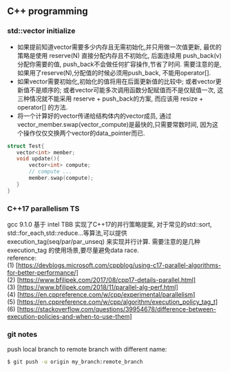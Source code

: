 ## C++ programming 
### std::vector initialize
- 如果提前知道vector需要多少内存且无需初始化,并只用做一次值更新,
最优的策略是使用 reserve(N) 直接分配内存且不初始化,
后面连续用 push_back(v) 分配你需要的值,
push_back不会做任何扩容操作,节省了时间.
需要注意的是,如果用了reserve(N),分配值的时候必须用push_back,
不能用operator[]. 
- 如果vector需要初始化,初始化的值将用在后面更新值的比较中; 
或者vector更新值不是顺序的; 
或者vector可能多次调用函数分配赋值而不是仅赋值一次, 
这三种情况就不能采用 reserve + push_back的方案, 
而应该用 resize + operator[] 的方法.
- 将一个计算好的vector传递给结构体内的vector成员,
通过vector_member.swap(vector_compute)是最快的,只需要常数时间,
因为这个操作仅仅交换两个vector的data_pointer而已.
```c++
struct Test{
   vector<int> member;
   void update(){
       vector<int> compute;
       // compute ...
       member.swap(compute);
   }
}
```

### C++17 parallelism TS
gcc 9.1.0 基于 intel TBB 实现了C++17的并行策略提案, 对于常见的std::sort,
std::for_each,std::reduce...等算法,可以提供 execution_tag(seq/par/par_unseq)
来实现并行计算. 需要注意的是几种 execution_tag 的使用场景,要尽量避免data race.
<br>
reference:<br>
(1) [https://devblogs.microsoft.com/cppblog/using-c17-parallel-algorithms-for-better-performance/]<br>
(2) [https://www.bfilipek.com/2017/08/cpp17-details-parallel.html]<br>
(3) [https://www.bfilipek.com/2018/11/parallel-alg-perf.html]<br>
(4) [https://en.cppreference.com/w/cpp/experimental/parallelism]<br>
(5) [https://en.cppreference.com/w/cpp/algorithm/execution_policy_tag_t]<br>
(6) [https://stackoverflow.com/questions/39954678/difference-between-execution-policies-and-when-to-use-them]<br>

### git notes
push local branch to remote branch with different name:
```bash
$ git push -u origin my_branch:remote_branch
```